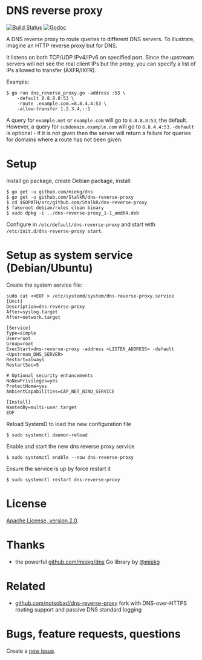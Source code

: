 # DNS reverse proxy

[![Build Status][build-img]][build]
[![Godoc][godoc-img]][godoc]

[build]: https://github.com/StalkR/dns-reverse-proxy/actions/workflows/build.yml
[build-img]: https://github.com/StalkR/dns-reverse-proxy/actions/workflows/build.yml/badge.svg
[godoc]: https://godoc.org/github.com/StalkR/dns-reverse-proxy
[godoc-img]: https://godoc.org/github.com/StalkR/dns-reverse-proxy?status.png

A DNS reverse proxy to route queries to different DNS servers.
To illustrate, imagine an HTTP reverse proxy but for DNS.

It listens on both TCP/UDP IPv4/IPv6 on specified port.
Since the upstream servers will not see the real client IPs but the proxy,
you can specify a list of IPs allowed to transfer (AXFR/IXFR).

Example:

    $ go run dns_reverse_proxy.go -address :53 \
        -default 8.8.8.8:53 \
        -route .example.com.=8.8.4.4:53 \
        -allow-transfer 1.2.3.4,::1

A query for `example.net` or `example.com` will go to `8.8.8.8:53`, the default.
However, a query for `subdomain.example.com` will go to `8.8.4.4:53`. `-default`
is optional - if it is not given then the server will return a failure for
queries for domains where a route has not been given.

# Setup

Install go package, create Debian package, install:

    $ go get -u github.com/miekg/dns
    $ go get -u github.com/StalkR/dns-reverse-proxy
    $ cd $GOPATH/src/github.com/StalkR/dns-reverse-proxy
    $ fakeroot debian/rules clean binary
    $ sudo dpkg -i ../dns-reverse-proxy_1-1_amd64.deb

Configure in `/etc/default/dns-reverse-proxy` and start with
`/etc/init.d/dns-reverse-proxy start`.

# Setup as system service (Debian/Ubuntu)

Create the system service file:
```
sudo cat <<EOF > /etc/systemd/system/dns-reverse-proxy.service
[Unit]
Description=dns-reverse-proxy
After=syslog.target
After=network.target

[Service]
Type=simple
User=root
Group=root
ExecStart=dns-reverse-proxy -address <LISTEN_ADDRESS> -default <Upstream_DNS_SERVER>
Restart=always
RestartSec=5

# Optional security enhancements
NoNewPrivileges=yes
ProtectHome=yes
AmbientCapabilities=CAP_NET_BIND_SERVICE

[Install]
WantedBy=multi-user.target
EOF
```

Reload SystemD to load the new configuration file

    $ sudo systemctl daemon-reload

Enable and start the new dns reverse proxy service

    $ sudo systemctl enable --now dns-reverse-proxy

Ensure the service is up by force restart it

    $ sudo systemctl restart dns-reverse-proxy

# License

[Apache License, version 2.0](http://www.apache.org/licenses/LICENSE-2.0).

# Thanks

- the powerful [github.com/miekg/dns][miekg/dns] Go library by [@miekg][miekg]

[miekg/dns]: https://github.com/miekg/dns
[miekg]: https://github.com/miekg

# Related

- [github.com/notsobad/dns-reverse-proxy][notsobad] fork with DNS-over-HTTPS
  routing support and passive DNS standard logging

[notsobad]: https://github.com/notsobad/dns-reverse-proxy

# Bugs, feature requests, questions

Create a [new issue][new-issue].

[new-issue]: https://github.com/StalkR/dns-reverse-proxy/issues/new
